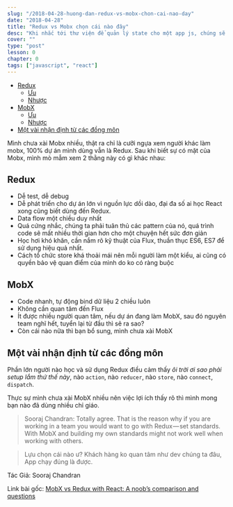 ```yaml
---
slug: "/2018-04-28-huong-dan-redux-vs-mobx-chon-cai-nao-day"
date: "2018-04-28"
title: "Redux vs Mobx chọn cái nào đây"
desc: "Khi nhắc tới thư viện để quản lý state cho một app js, chúng sẽ có 2 lựa chọn được rất nhiều người yêu thích là Redux hay Mobx"
cover: ""
type: "post"
lesson: 0
chapter: 0
tags: ["javascript", "react"]
---
```


<!-- TOC -->

- [Redux](#redux)
  - [Ưu](#ưu)
  - [Nhược](#nhược)
- [MobX](#mobx)
  - [Ưu](#ưu-1)
  - [Nhược](#nhược-1)
- [Một vài nhận định từ các đồng môn](#một-vài-nhận-định-từ-các-đồng-môn)

<!-- /TOC -->

Mình chưa xài Mobx nhiều, thật ra chỉ là cưỡi ngựa xem người khác làm mobx, 100% dự án mình dùng vẫn là Redux. Sau khi biết sự có mặt của Mobx, mình mò mẫm xem 2 thằng này có gì khác nhau:

## Redux

- Dễ test, dễ debug
- Dễ phát triển cho dự án lớn vì nguồn lực dồi dào, đại đa số ai học React xong cũng biết dùng đến Redux.
- Data flow một chiều duy nhất
- Quá cứng nhắc, chúng ta phải tuân thủ các pattern của nó, quá trình code sẽ mất nhiều thời gian hơn cho một chuyện hết sức đơn giản
- Học hơi khó khăn, cần nắm rõ kỹ thuật của Flux, thuần thục ES6, ES7 để sử dụng hiệu quả nhất.
- Cách tổ chức store khá thoải mái nên mỗi người làm một kiểu, ai cũng có quyền bảo vệ quan điểm của mình do ko có ràng buộc

## MobX

- Code nhanh, tự động bind dữ liệu 2 chiều luôn
- Không cần quan tâm đến Flux
- Ít được nhiều người quan tâm, nếu dự án đang làm MobX, sau đó nguyên team nghĩ hết, tuyển lại từ đầu thì sẽ ra sao?
- Còn cái nào nữa thì bạn bổ sung, mình chưa xài MobX

## Một vài nhận định từ các đồng môn

Phần lớn người nào học và sử dụng Redux điều cảm thấy  *ôi trời ơi sao phải setup lắm thứ thế này*, nào `action`, nào `reducer`, nào `store`, nào `connect`, `dispatch`.

Thực sự mình chưa xài MobX nhiều nên việc lợi ích thấy rõ thì mình mong bạn nào đã dùng nhiều chỉ giáo.


> Sooraj Chandran: Totally agree. That is the reason why if you are working in a team you would want to go with Redux — set standards. With MobX and building my own standards might not work well when working with others.


> Lựu chọn cái nào ư? Khách hàng ko quan tâm như dev chúng ta đâu, App chạy đúng là được.


Tác Giả: Sooraj Chandran

Link bài gốc: 
<a target="_blank" rel="noopener noreferrer" href="https://codeburst.io/mobx-vs-redux-with-react-a-noobs-comparison-and-questions-382ba340be09">MobX vs Redux with React: A noob’s comparison and questions</a>